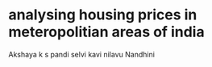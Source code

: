 # analysing housing prices in meteropolitian areas of india
Akshaya k s
pandi selvi 
kavi nilavu
Nandhini
